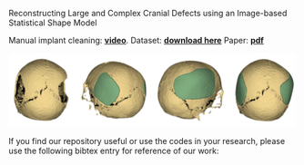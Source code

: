  Reconstructing Large and Complex Cranial Defects using an Image-based Statistical Shape Model


Manual implant cleaning: [**video**](https://figshare.com/articles/dataset/Reconstruction_of_Large_and_Complex_Cranial_Defects/19328816/3?file=34326815).
Dataset: [**download here**](https://autoimplant2021.grand-challenge.org/)
Paper:  [**pdf**](https://autoimplant2021.grand-challenge.org/)

![skull-with-two-defects](https://github.com/Jianningli/ssm/blob/main/assets/skull-with-two-defects.png)






If you find our repository useful or use the codes in your research, please use the following bibtex entry for reference of our work:

```

```
